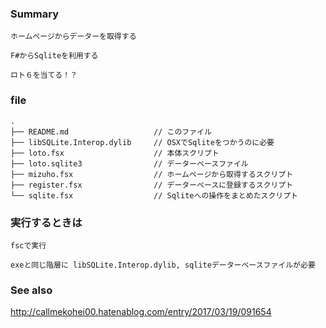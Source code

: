 ### Summary
```text
ホームページからデーターを取得する

F#からSqliteを利用する

ロト６を当てる！？
```

### file
```
.
├── README.md                   // このファイル
├── libSQLite.Interop.dylib     // OSXでSqliteをつかうのに必要
├── loto.fsx                    // 本体スクリプト
├── loto.sqlite3                // データーベースファイル
├── mizuho.fsx                  // ホームページから取得するスクリプト
├── register.fsx                // データーベースに登録するスクリプト
└── sqlite.fsx                  // Sqliteへの操作をまとめたスクリプト
```

### 実行するときは
```
fscで実行

exeと同じ階層に libSQLite.Interop.dylib, sqliteデーターベースファイルが必要
```

### See also

http://callmekohei00.hatenablog.com/entry/2017/03/19/091654
